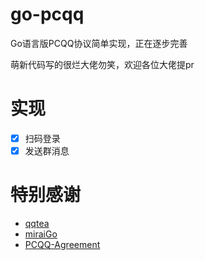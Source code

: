 # go-pcqq
Go语言版PCQQ协议简单实现，正在逐步完善

萌新代码写的很烂大佬勿笑，欢迎各位大佬提pr

# 实现
- [x] 扫码登录
- [x] 发送群消息

# 特别感谢
- [qqtea](https://github.com/sun8911879/qqtea)
- [miraiGo](https://github.com/Mrs4s/miraiGo)
- [PCQQ-Agreement](https://github.com/HimmaTong/PCQQ-Agreement)
